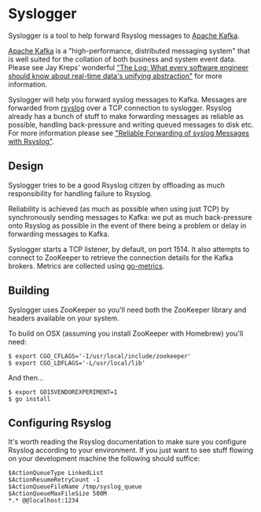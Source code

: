 # Syslogger

Syslogger is a tool to help forward Rsyslog messages to [Apache Kafka](https://kafka.apache.org).

[Apache Kafka](https://kafka.apache.org) is a "high-performance, distributed messaging system" that is well suited for the collation of both business and system event data. Please see Jay Kreps' wonderful ["The Log: What every software engineer should know about real-time data's unifying abstraction"](http://engineering.linkedin.com/distributed-systems/log-what-every-software-engineer-should-know-about-real-time-datas-unifying) for more information.

Syslogger will help you forward syslog messages to Kafka. Messages are forwarded from [rsyslog](http://www.rsyslog.com/) over a TCP connection to syslogger. Rsyslog already has a bunch of stuff to make forwarding messages as reliable as possible, handling back-pressure and writing queued messages to disk etc. For more information please see ["Reliable Forwarding of syslog Messages with Rsyslog"](http://www.rsyslog.com/doc/rsyslog_reliable_forwarding.html).

## Design
Syslogger tries to be a good Rsyslog citizen by offloading as much responsibility for handling failure to Rsyslog. 

Reliability is achieved (as much as possible when using just TCP) by synchronously sending messages to Kafka: we put as much back-pressure onto Rsyslog as possible in the event of there being a problem or delay in forwarding messages to Kafka.

Syslogger starts a TCP listener, by default, on port 1514. It also attempts to connect to ZooKeeper to retrieve the connection details for the Kafka brokers. Metrics are collected using [go-metrics](https://github.com/rcrowley/go-metrics).

## Building
Syslogger uses ZooKeeper so you'll need both the ZooKeeper library and headers available on your system.

To build on OSX (assuming you install ZooKeeper with Homebrew) you'll need:

    $ export CGO_CFLAGS='-I/usr/local/include/zookeeper'
    $ export CGO_LDFLAGS='-L/usr/local/lib'
    
And then...

    $ export GO15VENDOREXPERIMENT=1
    $ go install

## Configuring Rsyslog
It's worth reading the Rsyslog documentation to make sure you configure Rsyslog according to your environment. If you just want to see stuff flowing on your development machine the following should suffice:

    $ActionQueueType LinkedList
    $ActionResumeRetryCount -1
    $ActionQueueFileName /tmp/syslog_queue
    $ActionQueueMaxFileSize 500M
    *.* @@localhost:1234
